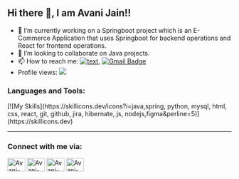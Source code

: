 ## Hi there 👋, I am Avani Jain!!

<!--
**Avani-Jain/Avani-Jain** is a ✨ _special_ ✨ repository because its `README.md` (this file) appears on your GitHub profile.

Here are some ideas to get you started:
-->
- 🔭 I’m currently working on a Springboot project which is an E-Commerce Application that uses Springboot for backend operations and React for frontend operations. 
- 👯 I’m looking to collaborate on Java projects. 
- 📫 How to reach me: [![text](https://img.shields.io/badge/LinkedIn-0077B5?style=for-the-badge&logo=linkedin&logoColor=white)](https://www.linkedin.com/in/avani-jain-6n1/),
  [![Gmail Badge](https://img.shields.io/badge/-Gmail-c14438?style=flat-square&logo=Gmail&logoColor=white&link=mailto:arjyo77@gmail.com)](mailto:avanij611gmail.com) 
- Profile views: ![](https://komarev.com/ghpvc/?username=Avani-Jain)


### Languages and Tools:

<p align="left"> 
  [![My Skills](https://skillicons.dev/icons?i=java,spring, python, mysql, html, css, react, git, github, jira, hibernate, js, nodejs,figma&perline=5)](https://skillicons.dev)
</p>



---


  

<h3 align="left">Connect with me via:</h3>
<span>
  
</span>
<p align="left">

<a href="https://www.linkedin.com/in/avani-jain-6n1/" target="blank"><img align="center" src="https://raw.githubusercontent.com/rahuldkjain/github-profile-readme-generator/master/src/images/icons/Social/linked-in-alt.svg" alt="Avani-Jain_linkedin" height="30" width="40" /></a>
<a href="https://www.hackerrank.com/profile/AvaniJain" target="blank"><img align="center" src="https://raw.githubusercontent.com/rahuldkjain/github-profile-readme-generator/master/src/images/icons/Social/hackerrank.svg" alt="Avani-Jain_hackerrank" height="30" width="40" /></a>
<a href="https://leetcode.com/u/Avani6Jain/" target="blank"><img align="center" src="https://raw.githubusercontent.com/rahuldkjain/github-profile-readme-generator/master/src/images/icons/Social/leet-code.svg" alt="Avani-Jain_leetcode" height="30" width="40" /></a>
<a href="https://auth.geeksforgeeks.org/user/arjyo77" target="blank"><img align="center" src="https://raw.githubusercontent.com/rahuldkjain/github-profile-readme-generator/master/src/images/icons/Social/geeks-for-geeks.svg" alt="Avani-Jain_gfg" height="30" width="40" /></a>
</p>
